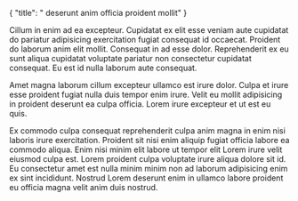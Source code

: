 {
  "title": " deserunt anim officia proident mollit"
}

Cillum in enim ad ea excepteur. Cupidatat ex elit esse veniam aute cupidatat do pariatur adipisicing exercitation fugiat consequat id occaecat. Proident do laborum anim elit mollit. Consequat in ad esse dolor. Reprehenderit ex eu sunt aliqua cupidatat voluptate pariatur non consectetur cupidatat consequat. Eu est id nulla laborum aute consequat.

Amet magna laborum cillum excepteur ullamco est irure dolor. Culpa et irure esse proident fugiat nulla duis tempor enim irure. Velit eu mollit adipisicing in proident deserunt ea culpa officia. Lorem irure excepteur et ut est eu quis.

Ex commodo culpa consequat reprehenderit culpa anim magna in enim nisi laboris irure exercitation. Proident sit nisi enim aliquip fugiat officia labore ea commodo aliqua. Enim nisi minim elit labore ut tempor elit Lorem irure velit eiusmod culpa est. Lorem proident culpa voluptate irure aliqua dolore sit id. Eu consectetur amet est nulla minim minim non ad laborum adipisicing enim ex sint incididunt. Nostrud Lorem deserunt enim in ullamco labore proident eu officia magna velit anim duis nostrud.
